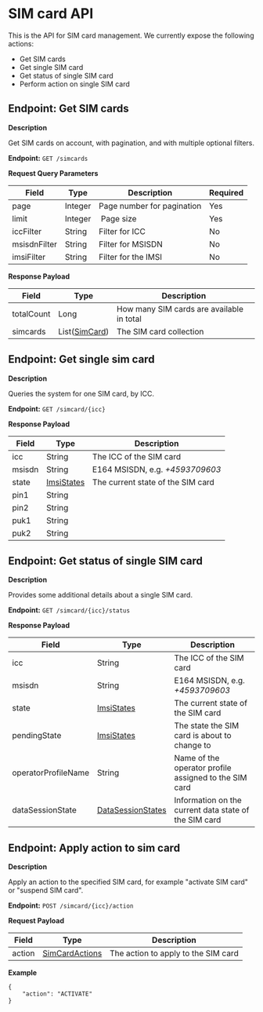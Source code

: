 # SIM card API
This is the API for SIM card management. We currently expose the following actions:

* Get SIM cards
* Get single SIM card
* Get status of single SIM card
* Perform action on single SIM card

## Endpoint: Get SIM cards

**Description**

Get SIM cards on account, with pagination, and with multiple optional filters.

**Endpoint:** `GET /simcards`

**Request Query Parameters**

Field        		| Type          | Description  | Required
------------------- | ------------- | ------------ | ------------
page 		 		| Integer 		| Page number for pagination | Yes
limit 		 		| Integer 		| Page size | Yes
iccFilter 			| String 		| Filter for ICC | No
msisdnFilter 		| String 		| Filter for MSISDN | No
imsiFilter  		| String 		| Filter for the IMSI | No

**Response Payload**

Field        | Type          | Description
------------ | ------------- | ------------
totalCount | Long | How many SIM cards are available in total  
simcards | List([SimCard](/general-information/data-types/#simcarddto)) | The SIM card collection

## Endpoint: Get single sim card

**Description**

Queries the system for one SIM card, by ICC.

**Endpoint:** `GET /simcard/{icc}`

**Response Payload**

Field        | Type          | Description
------------ | ------------- | ------------
icc | String | The ICC of the SIM card
msisdn | String | E164 MSISDN, e.g. *+4593709603*
state | [ImsiStates](/general-information/data-types/#imsistates) | The current state of the SIM card
pin1 | String |
pin2 | String |
puk1 | String |
puk2 | String |

## Endpoint: Get status of single SIM card

**Description**

Provides some additional details about a single SIM card.

**Endpoint:** `GET /simcard/{icc}/status`

**Response Payload**

Field        | Type          | Description
------------ | ------------- | ------------
icc 		| String | The ICC of the SIM card
msisdn 		| String | E164 MSISDN, e.g. *+4593709603*
state 		| [ImsiStates](/general-information/data-types/#imsistates) | The current state of the SIM card
pendingState | [ImsiStates](/general-information/data-types/#imsistates) | The state the SIM card is about to change to
operatorProfileName | String | Name of the operator profile assigned to the SIM card
dataSessionState | [DataSessionStates](/general-information/data-types/#datasessionstates) | Information on the current data state of the SIM card

## Endpoint: Apply action to sim card

**Description**

Apply an action to the specified SIM card, for example "activate SIM card" or "suspend SIM card".

**Endpoint:** `POST /simcard/{icc}/action`

**Request Payload**

Field        | Type          | Description
------------ | ------------- | ------------
action | [SimCardActions](/general-information/data-types/#simcardactions) | The action to apply to the SIM card

**Example**

```
{
	"action": "ACTIVATE"
}
```
